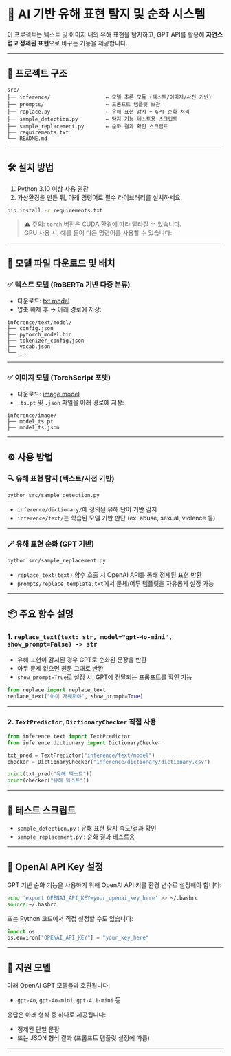 # 🧠 AI 기반 유해 표현 탐지 및 순화 시스템

이 프로젝트는 텍스트 및 이미지 내의 유해 표현을 탐지하고, GPT API를 활용해 **자연스럽고 정제된 표현**으로 바꾸는 기능을 제공합니다.

---

## 📁 프로젝트 구조

```
src/
├── inference/                  ← 모델 추론 모듈 (텍스트/이미지/사전 기반)
├── prompts/                    ← 프롬프트 템플릿 보관
├── replace.py                  ← 유해 표현 감지 + GPT 순화 처리
├── sample_detection.py         ← 탐지 기능 테스트용 스크립트
├── sample_replacement.py       ← 순화 결과 확인 스크립트
├── requirements.txt
└── README.md
```

---

## 🛠️ 설치 방법

1. Python 3.10 이상 사용 권장
2. 가상환경을 만든 뒤, 아래 명령어로 필수 라이브러리를 설치하세요.

```bash
pip install -r requirements.txt
```

> ⚠️ 주의: `torch` 버전은 CUDA 환경에 따라 달라질 수 있습니다.  
> GPU 사용 시, 예를 들어 다음 명령어를 사용할 수 있습니다:  


---

## 💾 모델 파일 다운로드 및 배치

### ✅ 텍스트 모델 (RoBERTa 기반 다중 분류)

- 다운로드: [txt model](https://drive.google.com/file/d/1lXj6CXd2GbhELbti6nxVSg8-Y609Ea-w/view?usp=sharing)
- 압축 해제 후 → 아래 경로에 저장:

```
inference/text/model/
├── config.json
├── pytorch_model.bin
├── tokenizer_config.json
├── vocab.json
└── ...
```

---

### ✅ 이미지 모델 (TorchScript 포맷)

- 다운로드: [image model](https://drive.google.com/file/d/1fz5P6DDL4hhWwJJbsxfX_zYu13h5nhFz/view?usp=sharing)
- `.ts.pt` 및 `.json` 파일을 아래 경로에 저장:

```
inference/image/
├── model_ts.pt
├── model_ts.json
```

---

## ⚙️ 사용 방법

### 🔍 유해 표현 탐지 (텍스트/사전 기반)

```bash
python src/sample_detection.py
```

- `inference/dictionary/`에 정의된 유해 단어 기반 감지
- `inference/text/`는 학습된 모델 기반 판단 (ex. abuse, sexual, violence 등)

---

### 🪄 유해 표현 순화 (GPT 기반)

```bash
python src/sample_replacement.py
```

- `replace_text(text)` 함수 호출 시 OpenAI API를 통해 정제된 표현 반환
- `prompts/replace_template.txt`에서 문체/어투 템플릿을 자유롭게 설정 가능

---

## 📦 주요 함수 설명

### 1. `replace_text(text: str, model="gpt-4o-mini", show_prompt=False) -> str`

- 유해 표현이 감지된 경우 GPT로 순화된 문장을 반환
- 아무 문제 없으면 원문 그대로 반환
- `show_prompt=True`로 설정 시, GPT에 전달되는 프롬프트를 확인 가능

```python
from replace import replace_text
replace_text("야이 개쌔끼야", show_prompt=True)
```

---

### 2. `TextPredictor`, `DictionaryChecker` 직접 사용

```python
from inference.text import TextPredictor
from inference.dictionary import DictionaryChecker

txt_pred = TextPredictor("inference/text/model")
checker = DictionaryChecker("inference/dictionary/dictionary.csv")

print(txt_pred("유해 텍스트"))
print(checker("유해 텍스트"))
```

---

## 🧪 테스트 스크립트

- `sample_detection.py` : 유해 표현 탐지 속도/결과 확인
- `sample_replacement.py` : 순화 결과 테스트용

---

## 🔐 OpenAI API Key 설정

GPT 기반 순화 기능을 사용하기 위해 OpenAI API 키를 환경 변수로 설정해야 합니다:

```bash
echo 'export OPENAI_API_KEY=your_openai_key_here' >> ~/.bashrc
source ~/.bashrc
```

또는 Python 코드에서 직접 설정할 수도 있습니다:

```python
import os
os.environ["OPENAI_API_KEY"] = "your_key_here"
```

---

## 🤖 지원 모델

아래 OpenAI GPT 모델들과 호환됩니다:

- `gpt-4o`, `gpt-4o-mini`, `gpt-4.1-mini` 등

응답은 아래 형식 중 하나로 제공됩니다:

- 정제된 단일 문장
- 또는 JSON 형식 결과 (프롬프트 템플릿 설정에 따름)

---

